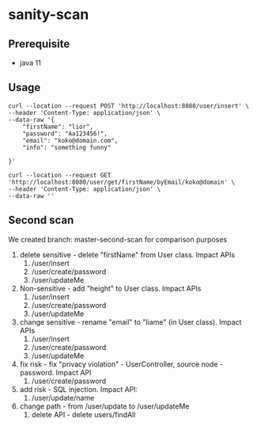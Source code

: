 # sanity-scan

## Prerequisite
- java 11

## Usage
```
curl --location --request POST 'http://localhost:8080/user/insert' \
--header 'Content-Type: application/json' \
--data-raw '{
    "firstName": "lior",
    "password": "Aa123456!",
    "email": "koko@domain.com",
    "info": "something funny"
    
}'

curl --location --request GET 'http://localhost:8080/user/get/firstName/byEmail/koko@domain' \
--header 'Content-Type: application/json' \
--data-raw ''

```


## Second scan
We created branch: master-second-scan for comparison purposes
1. delete sensitive - delete "firstName" from User class. Impact APIs
   1. /user/insert
   2. /user/create/password
   3. /user/updateMe
2. Non-sensitive - add "height" to User class. Impact APIs
   1. /user/insert
   2. /user/create/password
   3. /user/updateMe
3. change sensitive - rename "email" to "liame" (in User class). Impact APIs
   1. /user/insert
   2. /user/create/password
   3. /user/updateMe
4. fix risk - fix "privacy violation" - UserController, source node - password. Impact API
   1. /user/create/password
5. add risk - SQL injection. Impact API:
   1. /user/update/name
6. change path - from /user/update to /user/updateMe
   1. delete API - delete users/findAll